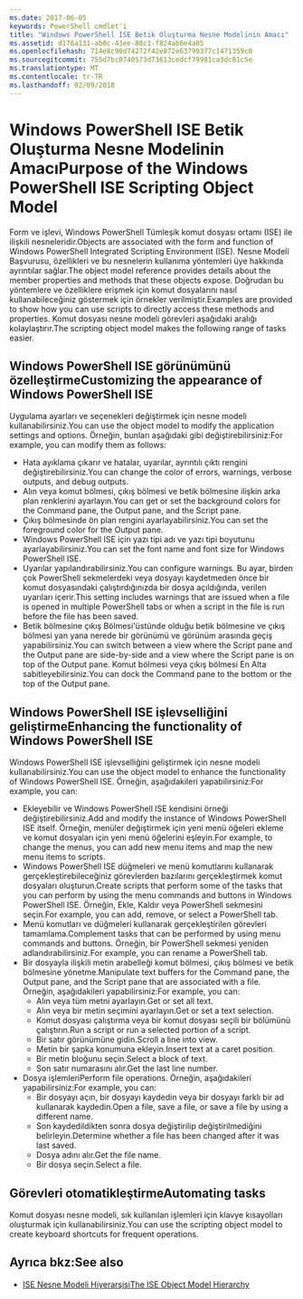 ```yaml
---
ms.date: 2017-06-05
keywords: PowerShell cmdlet'i
title: "Windows PowerShell ISE Betik Oluşturma Nesne Modelinin Amacı"
ms.assetid: d176a131-ab0c-43ee-80c1-f824ab8e4a05
ms.openlocfilehash: 714e8c90d74272f42e872e63799377c1471359c0
ms.sourcegitcommit: 755d7bc0740573d73613cedcf79981ca3dc81c5e
ms.translationtype: MT
ms.contentlocale: tr-TR
ms.lasthandoff: 02/09/2018
---
```

# <a name="purpose-of-the-windows-powershell-ise-scripting-object-model"></a><span data-ttu-id="6ee1e-103">Windows PowerShell ISE Betik Oluşturma Nesne Modelinin Amacı</span><span class="sxs-lookup"><span data-stu-id="6ee1e-103">Purpose of the Windows PowerShell ISE Scripting Object Model</span></span>

<span data-ttu-id="6ee1e-104">Form ve işlevi, Windows PowerShell Tümleşik komut dosyası ortamı (ISE) ile ilişkili nesneleridir.</span><span class="sxs-lookup"><span data-stu-id="6ee1e-104">Objects are associated with the form and function of Windows PowerShell Integrated Scripting Environment (ISE).</span></span> <span data-ttu-id="6ee1e-105">Nesne Modeli Başvurusu, özellikleri ve bu nesnelerin kullanıma yöntemleri üye hakkında ayrıntılar sağlar.</span><span class="sxs-lookup"><span data-stu-id="6ee1e-105">The object model reference provides details about the member properties and methods that these objects expose.</span></span> <span data-ttu-id="6ee1e-106">Doğrudan bu yöntemlere ve özelliklere erişmek için komut dosyalarını nasıl kullanabileceğiniz göstermek için örnekler verilmiştir.</span><span class="sxs-lookup"><span data-stu-id="6ee1e-106">Examples are provided to show how you can use scripts to directly access these methods and properties.</span></span> <span data-ttu-id="6ee1e-107">Komut dosyası nesne modeli görevleri aşağıdaki aralığı kolaylaştırır.</span><span class="sxs-lookup"><span data-stu-id="6ee1e-107">The scripting object model makes the following range of tasks easier.</span></span>

## <a name="customizing-the-appearance-of-windows-powershell-ise"></a><span data-ttu-id="6ee1e-108">Windows PowerShell ISE görünümünü özelleştirme</span><span class="sxs-lookup"><span data-stu-id="6ee1e-108">Customizing the appearance of Windows PowerShell ISE</span></span>

<span data-ttu-id="6ee1e-109">Uygulama ayarları ve seçenekleri değiştirmek için nesne modeli kullanabilirsiniz.</span><span class="sxs-lookup"><span data-stu-id="6ee1e-109">You can use the object model to modify the application settings and options.</span></span> <span data-ttu-id="6ee1e-110">Örneğin, bunları aşağıdaki gibi değiştirebilirsiniz:</span><span class="sxs-lookup"><span data-stu-id="6ee1e-110">For example, you can modify them as follows:</span></span>

- <span data-ttu-id="6ee1e-111">Hata ayıklama çıkarır ve hatalar, uyarılar, ayrıntılı çıktı rengini değiştirebilirsiniz.</span><span class="sxs-lookup"><span data-stu-id="6ee1e-111">You can change the color of errors, warnings, verbose outputs, and debug outputs.</span></span>
- <span data-ttu-id="6ee1e-112">Alın veya komut bölmesi, çıkış bölmesi ve betik bölmesine ilişkin arka plan renklerini ayarlayın.</span><span class="sxs-lookup"><span data-stu-id="6ee1e-112">You can get or set the background colors for the Command pane, the Output pane, and the Script pane.</span></span>
- <span data-ttu-id="6ee1e-113">Çıkış bölmesinde ön plan rengini ayarlayabilirsiniz.</span><span class="sxs-lookup"><span data-stu-id="6ee1e-113">You can set the foreground color for the Output pane.</span></span>
- <span data-ttu-id="6ee1e-114">Windows PowerShell ISE için yazı tipi adı ve yazı tipi boyutunu ayarlayabilirsiniz.</span><span class="sxs-lookup"><span data-stu-id="6ee1e-114">You can set the font name and font size for Windows PowerShell ISE.</span></span>
- <span data-ttu-id="6ee1e-115">Uyarılar yapılandırabilirsiniz.</span><span class="sxs-lookup"><span data-stu-id="6ee1e-115">You can configure warnings.</span></span> <span data-ttu-id="6ee1e-116">Bu ayar, birden çok PowerShell sekmelerdeki veya dosyayı kaydetmeden önce bir komut dosyasındaki çalıştırdığınızda bir dosya açıldığında, verilen uyarıları içerir.</span><span class="sxs-lookup"><span data-stu-id="6ee1e-116">This setting includes warnings that are issued when a file is opened in multiple PowerShell tabs or when a script in the file is run before the file has been saved.</span></span>
- <span data-ttu-id="6ee1e-117">Betik bölmesine çıkış Bölmesi'üstünde olduğu betik bölmesine ve çıkış bölmesi yan yana nerede bir görünümü ve görünüm arasında geçiş yapabilirsiniz.</span><span class="sxs-lookup"><span data-stu-id="6ee1e-117">You can switch between a view where the Script pane and the Output pane are side-by-side and a view where the Script pane is on top of the Output pane.</span></span> <span data-ttu-id="6ee1e-118">Komut bölmesi veya çıkış bölmesi En Alta sabitleyebilirsiniz.</span><span class="sxs-lookup"><span data-stu-id="6ee1e-118">You can dock the Command pane to the bottom or the top of the Output pane.</span></span>

## <a name="enhancing-the-functionality-of-windows-powershell-ise"></a><span data-ttu-id="6ee1e-119">Windows PowerShell ISE işlevselliğini geliştirme</span><span class="sxs-lookup"><span data-stu-id="6ee1e-119">Enhancing the functionality of Windows PowerShell ISE</span></span>

<span data-ttu-id="6ee1e-120">Windows PowerShell ISE işlevselliğini geliştirmek için nesne modeli kullanabilirsiniz.</span><span class="sxs-lookup"><span data-stu-id="6ee1e-120">You can use the object model to enhance the functionality of Windows PowerShell ISE.</span></span> <span data-ttu-id="6ee1e-121">Örneğin, aşağıdakileri yapabilirsiniz:</span><span class="sxs-lookup"><span data-stu-id="6ee1e-121">For example, you can:</span></span>

- <span data-ttu-id="6ee1e-122">Ekleyebilir ve Windows PowerShell ISE kendisini örneği değiştirebilirsiniz.</span><span class="sxs-lookup"><span data-stu-id="6ee1e-122">Add and modify the instance of Windows PowerShell ISE itself.</span></span> <span data-ttu-id="6ee1e-123">Örneğin, menüler değiştirmek için yeni menü öğeleri ekleme ve komut dosyaları için yeni menü öğelerini eşleyin.</span><span class="sxs-lookup"><span data-stu-id="6ee1e-123">For example, to change the menus, you can add new menu items and map the new menu items to scripts.</span></span>
- <span data-ttu-id="6ee1e-124">Windows PowerShell ISE düğmeleri ve menü komutlarını kullanarak gerçekleştirebileceğiniz görevlerden bazılarını gerçekleştirmek komut dosyaları oluşturun.</span><span class="sxs-lookup"><span data-stu-id="6ee1e-124">Create scripts that perform some of the tasks that you can perform by using the menu commands and buttons in Windows PowerShell ISE.</span></span> <span data-ttu-id="6ee1e-125">Örneğin, Ekle, Kaldır veya PowerShell sekmesini seçin.</span><span class="sxs-lookup"><span data-stu-id="6ee1e-125">For example, you can add, remove, or select a PowerShell tab.</span></span>
- <span data-ttu-id="6ee1e-126">Menü komutları ve düğmeleri kullanarak gerçekleştirilen görevleri tamamlama.</span><span class="sxs-lookup"><span data-stu-id="6ee1e-126">Complement tasks that can be performed by using menu commands and buttons.</span></span> <span data-ttu-id="6ee1e-127">Örneğin, bir PowerShell sekmesi yeniden adlandırabilirsiniz.</span><span class="sxs-lookup"><span data-stu-id="6ee1e-127">For example, you can rename a PowerShell tab.</span></span>
- <span data-ttu-id="6ee1e-128">Bir dosyayla ilişkili metin arabelleği komut bölmesi, çıkış bölmesi ve betik bölmesine yönetme.</span><span class="sxs-lookup"><span data-stu-id="6ee1e-128">Manipulate text buffers for the Command pane, the Output pane, and the Script pane that are associated with a file.</span></span> <span data-ttu-id="6ee1e-129">Örneğin, aşağıdakileri yapabilirsiniz:</span><span class="sxs-lookup"><span data-stu-id="6ee1e-129">For example, you can:</span></span>
  - <span data-ttu-id="6ee1e-130">Alın veya tüm metni ayarlayın.</span><span class="sxs-lookup"><span data-stu-id="6ee1e-130">Get or set all text.</span></span>
  - <span data-ttu-id="6ee1e-131">Alın veya bir metin seçimini ayarlayın.</span><span class="sxs-lookup"><span data-stu-id="6ee1e-131">Get or set a text selection.</span></span>
  - <span data-ttu-id="6ee1e-132">Komut dosyası çalıştırma veya bir komut dosyası seçili bir bölümünü çalıştırın.</span><span class="sxs-lookup"><span data-stu-id="6ee1e-132">Run a script or run a selected portion of a script.</span></span>
  - <span data-ttu-id="6ee1e-133">Bir satır görünümüne gidin.</span><span class="sxs-lookup"><span data-stu-id="6ee1e-133">Scroll a line into view.</span></span>
  - <span data-ttu-id="6ee1e-134">Metin bir şapka konumuna ekleyin.</span><span class="sxs-lookup"><span data-stu-id="6ee1e-134">Insert text at a caret position.</span></span>
  - <span data-ttu-id="6ee1e-135">Bir metin bloğunu seçin.</span><span class="sxs-lookup"><span data-stu-id="6ee1e-135">Select a block of text.</span></span>
  - <span data-ttu-id="6ee1e-136">Son satır numarasını alır.</span><span class="sxs-lookup"><span data-stu-id="6ee1e-136">Get the last line number.</span></span>
- <span data-ttu-id="6ee1e-137">Dosya işlemleri</span><span class="sxs-lookup"><span data-stu-id="6ee1e-137">Perform file operations.</span></span> <span data-ttu-id="6ee1e-138">Örneğin, aşağıdakileri yapabilirsiniz:</span><span class="sxs-lookup"><span data-stu-id="6ee1e-138">For example, you can:</span></span>
  - <span data-ttu-id="6ee1e-139">Bir dosyayı açın, bir dosyayı kaydedin veya bir dosyayı farklı bir ad kullanarak kaydedin.</span><span class="sxs-lookup"><span data-stu-id="6ee1e-139">Open a file, save a file, or save a file by using a different name.</span></span>
  - <span data-ttu-id="6ee1e-140">Son kaydedildikten sonra dosya değiştirilip değiştirilmediğini belirleyin.</span><span class="sxs-lookup"><span data-stu-id="6ee1e-140">Determine whether a file has been changed after it was last saved.</span></span>
  - <span data-ttu-id="6ee1e-141">Dosya adını alır.</span><span class="sxs-lookup"><span data-stu-id="6ee1e-141">Get the file name.</span></span>
  - <span data-ttu-id="6ee1e-142">Bir dosya seçin.</span><span class="sxs-lookup"><span data-stu-id="6ee1e-142">Select a file.</span></span>

## <a name="automating-tasks"></a><span data-ttu-id="6ee1e-143">Görevleri otomatikleştirme</span><span class="sxs-lookup"><span data-stu-id="6ee1e-143">Automating tasks</span></span>

<span data-ttu-id="6ee1e-144">Komut dosyası nesne modeli, sık kullanılan işlemleri için klavye kısayolları oluşturmak için kullanabilirsiniz.</span><span class="sxs-lookup"><span data-stu-id="6ee1e-144">You can use the scripting object model to create keyboard shortcuts for frequent operations.</span></span>

## <a name="see-also"></a><span data-ttu-id="6ee1e-145">Ayrıca bkz:</span><span class="sxs-lookup"><span data-stu-id="6ee1e-145">See also</span></span>
- [<span data-ttu-id="6ee1e-146">ISE Nesne Modeli Hiyerarşisi</span><span class="sxs-lookup"><span data-stu-id="6ee1e-146">The ISE Object Model Hierarchy</span></span>](The-ISE-Object-Model-Hierarchy.md)
